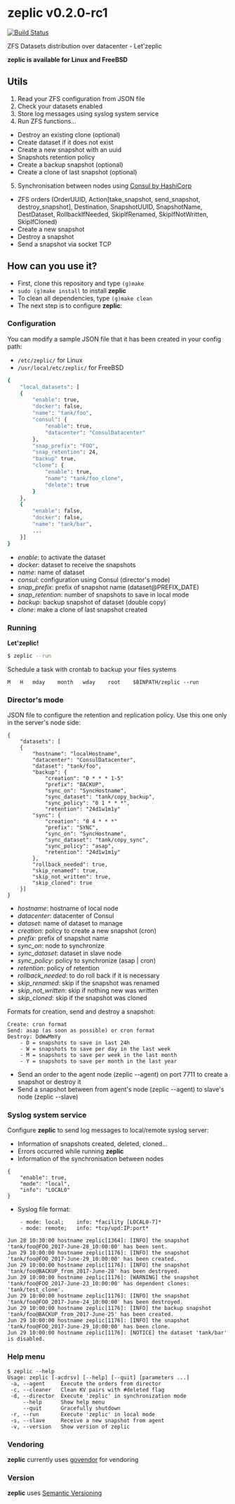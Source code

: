 # zeplic v0.2.0-rc1

[![Build Status](https://travis-ci.org/nfrance-conseil/zeplic.svg?branch=master)](https://travis-ci.org/nfrance-conseil/zeplic)

ZFS Datasets distribution over datacenter - Let'zeplic

**zeplic is available for Linux and FreeBSD**

## Utils

1. Read your ZFS configuration from JSON file
2. Check your datasets enabled
3. Store log messages using syslog system service
4. Run ZFS functions...
- Destroy an existing clone (optional)
- Create dataset if it does not exist
- Create a new snapshot with an uuid
- Snapshots retention policy
- Create a backup snapshot (optional)
- Create a clone of last snapshot (optional)
5. Synchronisation between nodes using [Consul by HashiCorp](https://www.consul.io/)
- ZFS orders (OrderUUID, Action[take_snapshot, send_snapshot, destroy_snapshot], Destination, SnapshotUUID, SnapshotName, DestDataset, RollbackIfNeeded, SkipIfRenamed, SkipIfNotWritten, SkipIfCloned)
- Create a new snapshot
- Destroy a snapshot
- Send a snapshot via socket TCP

## How can you use it?

- First, clone this repository and type `(g)make`
- `sudo (g)make install` to install **zeplic**
- To clean all dependencies, type `(g)make clean`
- The next step is to configure **zeplic**:

### Configuration

You can modify a sample JSON file that it has been created in your config path:
- `/etc/zeplic/` for Linux
- `/usr/local/etc/zeplic/` for FreeBSD

```sh
{
	"local_datasets": [
	{
		"enable": true,
		"docker": false,
		"name": "tank/foo",
		"consul": {
			"enable": true,
			"datacenter": "ConsulDatacenter"
		},
		"snap_prefix": "FOO",
		"snap_retention": 24,
		"backup" true,
		"clone": {
			"enable": true,
			"name": "tank/foo_clone",
			"delete": true
		}
	},
	{
		"enable": false,
		"docker": false,
		"name": "tank/bar",
		...
	}]
}
```

- *enable*: to activate the dataset
- *docker*: dataset to receive the snapshots
- *name*: name of dataset
- *consul*: configuration using Consul (director's mode)
- *snap_prefix*: prefix of snapshot name (dataset@PREFIX_DATE)
- *snap_retention*: number of snapshots to save in local mode
- *backup*: backup snapshot of dataset (double copy)
- *clone*: make a clone of last snapshot created

### Running

**Let'zeplic!**

```sh
$ zeplic --run
```

Schedule a task with crontab to backup your files systems

```
M	H	mday	month	wday	root	$BINPATH/zeplic --run
```

### Director's mode

JSON file to configure the retention and replication policy. Use this one only in the server's node side:

```
{
	"datasets": [
	{
		"hostname": "localHostname",
		"datacenter": "ConsulDatacenter",
		"dataset": "tank/foo",
		"backup": {
			"creation": "0 * * * 1-5"
			"prefix": "BACKUP",
			"sync_on": "SyncHostname",
			"sync_dataset": "tank/copy_backup",
			"sync_policy": "0 1 * * *",
			"retention": "24d1w1m1y"
		"sync": {
			"creation": "0 4 * * *"
			"prefix": "SYNC",
			"sync_on": "SyncHostname",
			"sync_dataset": "tank/copy_sync",
			"sync_policy": "asap",
			"retention": "24d1w1m1y"
		},
		"rollback_needed": true,
		"skip_renamed": true,
		"skip_not_written": true,
		"skip_cloned": true
	}]
}
```

- *hostname*: hostname of local node
- *datacenter*: datacenter of Consul
- *dataset*: name of dataset to manage
- *creation*: policy to create a new snapshot (cron)
- *prefix*: prefix of snapshot name
- *sync_on*: node to synchronize
- *sync_dataset*: dataset in slave node
- *sync_policy*: policy to synchronize (asap | cron)
- *retention*: policy of retention
- *rollback_needed*: to do roll back if it is necessary
- *skip_renamed*: skip if the snapshot was renamed
- *skip_not_written*: skip if nothing new was written
- *skip_cloned*: skip if the snapshot was cloned

Formats for creation, send and destroy a snapshot:

```
Create: cron format
Send: asap (as soon as possible) or cron format
Destroy: DdWwMmYy
	- D = snapshots to save in last 24h
	- W = snapshots to save per day in the last week
	- M = snapshots to save per week in the last month
	- Y = snapshots to save per month in the last year
```

- Send an order to the agent node (zeplic --agent) on port 7711 to create a snapshot or destroy it
- Send a snapshot between from agent's node (zeplic --agent) to slave's node (zeplic --slave)

### Syslog system service

Configure **zeplic** to send log messages to local/remote syslog server:
- Information of snapshots created, deleted, cloned...
- Errors occurred while running **zeplic**
- Information of the synchronisation between nodes

```
{
	"enable": true,
	"mode": "local",
	"info": "LOCAL0"
}
```

- Syslog file format:

```
	- mode: local;    info: *facility [LOCAL0-7]*
	- mode: remote;   info: *tcp/upd:IP:port*
```

```
Jun 28 10:30:00 hostname zeplic[1364]: [INFO] the snapshot 'tank/foo@FOO_2017-June-28_10:00:00' has been sent.
Jun 29 10:00:00 hostname zeplic[1176]: [INFO] the snapshot 'tank/foo@FOO_2017-June-29_10:00:00' has been created.
Jun 29 10:00:00 hostname zeplic[1176]: [INFO] the snapshot 'tank/foo@BACKUP_from_2017-June-28' has been destroyed.
Jun 29 10:00:00 hostname zeplic[1176]: [WARNING] the snapshot 'tank/foo@FOO_2017-June-23_10:00:00' has dependent clones: 'tank/test_clone'.
Jun 29 10:00:00 hostname zeplic[1176]: [INFO] the snapshot 'tank/foo@FOO_2017-June-24_10:00:00' has been destroyed.
Jun 29 10:00:00 hostname zeplic[1176]: [INFO] the backup snapshot 'tank/foo@BACKUP_from_2017-June-25' has been created.
Jun 29 10:00:00 hostname zeplic[1176]: [INFO] the snapshot 'tank/foo@FOO_2017-June-29_10:00:00' has been clone.
Jun 29 10:00:00 hostname zeplic[1176]: [NOTICE] the dataset 'tank/bar' is disabled.
```

### Help menu

```
$ zeplic --help
Usage: zeplic [-acdrsv] [--help] [--quit] [parameters ...]
 -a, --agent     Execute the orders from director
 -c, --cleaner   Clean KV pairs with #deleted flag
 -d, --director  Execute 'zeplic' in synchronization mode
     --help      Show help menu
     --quit      Gracefully shutdown
 -r, --run       Execute 'zeplic' in local mode
 -s, --slave     Receive a new snapshot from agent
 -v, --version   Show version of zeplic
```

### Vendoring
**zeplic** currently uses [govendor](https://github.com/kardianos/govendor) for vendoring

### Version
**zeplic** uses [Semantic Versioning](http://semver.org/)
